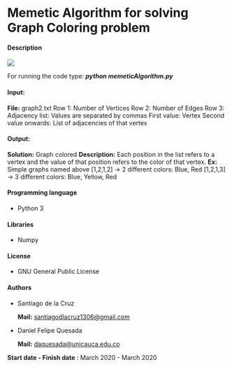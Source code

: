 # Memetic Algorithm for solving Graph Coloring problem

#### Description

![](https://d2r55xnwy6nx47.cloudfront.net/uploads/2018/04/ChromaticNumber_560Inline.jpg)

For running the code type: ***python memeticAlgorithm.py***

#### Input:

**File:** graph2.txt
	Row 1: Number of Vertices
	Row 2: Number of Edges
	Row 3: Adjacency list: Values are separated by commas
			First value: Vertex
			Second value onwards: List of adjacencies of that vertex

#### Output:

**Solution:** Graph colored
**Description:** Each position in the list refers to a vertex and the value of that position 
refers to the color of that vertex.
**Ex:** Simple graphs named above
[1,2,1,2] -> 2 different colors: Blue, Red
[1,2,1,3] -> 3 different colors: Blue, Yellow, Red

#### Programming language

* Python 3

#### Libraries

* Numpy

#### License

* GNU General Public License

#### Authors 

* Santiago de la Cruz

  **Mail:** santiagodlacruz1306@gmail.com

* Daniel Felipe Quesada

  **Mail:** daquesada@unicauca.edu.co

  

**Start date - Finish date** : March 2020 - March 2020
